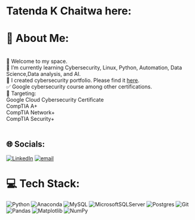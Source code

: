 # Tatenda K Chaitwa here:
# 💫 About Me:
<br>👀 Welcome  to my space.<br>🌱 I’m currently learning Cybersecurity, Linux, Python, Automation, Data Science,Data analysis, and AI.<br>💞️ I created cybersecurity portfolio. Please find it [here](https://github.com/Alucarddacoder/CyberSecurity_portfolio).<br>✅ Google cybersecurity course among other certifications.<br>🎯 Targeting:<br>    Google Cloud Cybersecurity Certificate<br>    CompTIA A+<br>    CompTIA Network+<br>    CompTIA Security+<br>    <br>


## 🌐 Socials:
[![LinkedIn](https://img.shields.io/badge/LinkedIn-%230077B5.svg?logo=linkedin&logoColor=white)](https://linkedin.com/in/www.linkedin.com/in/kenneth-chaitwa-762112364) [![email](https://img.shields.io/badge/Email-D14836?logo=gmail&logoColor=white)](mailto:kenneth.chaitwa2001@gmail.com) 

# 💻 Tech Stack:
![Python](https://img.shields.io/badge/python-3670A0?style=for-the-badge&logo=python&logoColor=ffdd54) ![Anaconda](https://img.shields.io/badge/Anaconda-%2344A833.svg?style=for-the-badge&logo=anaconda&logoColor=white) ![MySQL](https://img.shields.io/badge/mysql-4479A1.svg?style=for-the-badge&logo=mysql&logoColor=white) ![MicrosoftSQLServer](https://img.shields.io/badge/Microsoft%20SQL%20Server-CC2927?style=for-the-badge&logo=microsoft%20sql%20server&logoColor=white) ![Postgres](https://img.shields.io/badge/postgres-%23316192.svg?style=for-the-badge&logo=postgresql&logoColor=white) ![Git](https://img.shields.io/badge/git-%23F05033.svg?style=for-the-badge&logo=git&logoColor=white) ![Pandas](https://img.shields.io/badge/pandas-%23150458.svg?style=for-the-badge&logo=pandas&logoColor=white) ![Matplotlib](https://img.shields.io/badge/Matplotlib-%23ffffff.svg?style=for-the-badge&logo=Matplotlib&logoColor=black) ![NumPy](https://img.shields.io/badge/numpy-%23013243.svg?style=for-the-badge&logo=numpy&logoColor=white)



